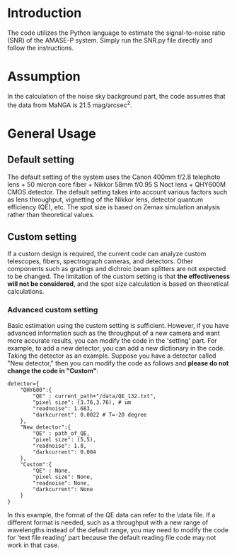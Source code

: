 # Introduction
The code utilizes the Python language to estimate the signal-to-noise ratio (SNR) of the AMASE-P system. Simply run the SNR.py file directly and follow the instructions.

# Assumption
In the calculation of the noise sky background part, the code assumes that the data from MaNGA is 21.5 mag/arcsec<sup>2</sup>.

# General Usage
## Default setting
The default setting of the system uses the Canon 400mm f/2.8 telephoto lens + 50 micron core fiber + Nikkor 58mm f/0.95 S Noct lens + QHY600M CMOS detector. The default setting takes into account various factors such as lens throughput, vignetting of the Nikkor lens, detector quantum efficiency (QE), etc. The spot size is based on Zemax simulation analysis rather than theoretical values.

## Custom setting
If a custom design is required, the current code can analyze custom telescopes, fibers, spectrograph cameras, and detectors. Other components such as gratings and dichroic beam splitters are not expected to be changed. The limitation of the custom setting is that ****the effectiveness will not be considered****, and the spot size calculation is based on theoretical calculations.

### Advanced custom setting
Basic estimation using the custom setting is sufficient. However, if you have advanced information such as the throughput of a new camera and want more accurate results, you can modify the code in the 'setting' part. For example, to add a new detector, you can add a new dictionary in the code. Taking the detector as an example. Suppose you have a detector called "New detector," then you can modify the code as follows and ****please do not change the code in "Custom"****:
```
detector={
    "QHY600":{
        "QE" : current_path+"/data/QE_132.txt",
        "pixel size": (3.76,3.76), # um
        "readnoise": 1.683,
        "darkcurrent": 0.0022 # T=-20 degree
    },
    "New detector":{
        "QE" : path_of_QE,
        "pixel size": (5,5),
        "readnoise": 1.8,
        "darkcurrent": 0.004
    },
    "Custom":{
        "QE" : None,
        "pixel size": None,
        "readnoise": None,
        "darkcurrent": None
    }
}
```
In this example, the format of the QE data can refer to the \data file. If a different format is needed, such as a throughput with a new range of wavelengths instead of the default range, you may need to modify the code for 'text file reading' part because the default reading file code may not work in that case.
